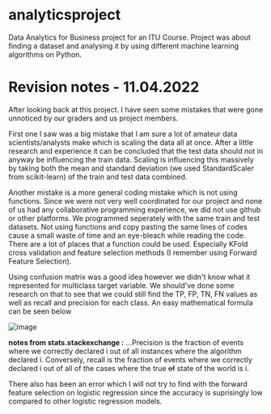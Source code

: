 # analyticsproject
Data Analytics for Business project for an ITU Course. Project was about finding a dataset and analysing it by using different machine learning algorithms on Python.


# Revision notes - 11.04.2022

After looking back at this project. I have seen some mistakes that were gone unnoticed by our graders and us project members.

First one I saw was a big mistake that I am sure a lot of amateur data scientists/analysts make which is scaling the data all at once. 
After a little research and experience it can be concluded that the test data should not in anyway be influencing the train data.
Scaling is influencing this massively by taking both the mean and standard deviation (we used StandardScaler from scikit-learn) of the train and test data combined.

Another mistake is a more general coding mistake which is not using functions. Since we were not very well coordinated for our project and none of us
had any collaborative programming experience, we did not use github or other platforms. We programmed seperately with the same train and test datasets. 
Not using functions and copy pasting the same lines of codes cause a small waste of time and an eye-bleach while reading the code. There are a lot of places that a function could be used. 
Especially KFold cross validation and feature selection methods (I remember using Forward Feature Selection).

Using confusion matrix was a good idea however we didn't know what it represented for multiclass target variable. We should've done some research on that
to see that we could still find the TP, FP, TN, FN values as well as recall and precision for each class. An easy mathematical formula can be seen below

![image](https://user-images.githubusercontent.com/86730879/162642445-453358b3-744a-4d31-8775-7ea92e355fa9.png)

**notes from stats.stackexchange :** ...Precision is the fraction of events where we correctly declared i out of all instances where the algorithm declared i. 
Conversely, recall is the fraction of events where we correctly declared i out of all of the cases where the true ~~of~~ state of the world is i.

There also has been an error which I will not try to find with the forward feature selection on logistic regression since the accuracy is suprisingly low compared to
other logistic regression models.


